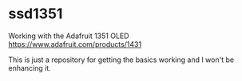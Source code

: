# ssd1351

Working with the Adafruit 1351 OLED
https://www.adafruit.com/products/1431

This is just a repository for getting the basics working and I won't be enhancing it.

